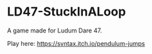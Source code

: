 # LD47-StuckInALoop
A game made for Ludum Dare 47.

Play here: https://svntax.itch.io/pendulum-jumps
